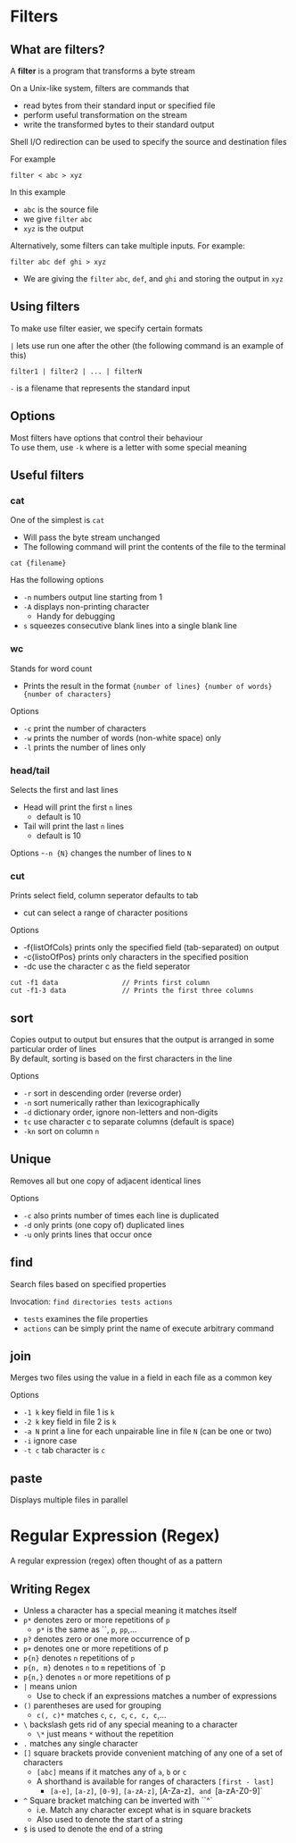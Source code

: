 # Filters

## What are filters?
A **filter** is a program that transforms a byte stream

On a Unix-like system, filters are commands that

- read bytes from their standard input or specified file
- perform useful transformation on the stream
- write the transformed bytes to their standard output

Shell I/O redirection can be used to specify the source and destination files

For example
```commandline
filter < abc > xyz
```
In this example

- `abc` is the source file
- we give `filter` `abc` 
- `xyz` is the output

Alternatively, some filters can take multiple inputs. For example:
```commandline
filter abc def ghi > xyz
```

- We are giving the `filter` `abc`, `def`, and `ghi` and storing the output in `xyz`

## Using filters

To make use filter easier, we specify certain formats

`|` lets use run one after the other (the following command is an example of this)
```commandline
filter1 | filter2 | ... | filterN
```

`-` is a filename that represents the standard input

## Options
Most filters have options that control their behaviour  
To use them, use `-k` where is a letter with some special meaning


## Useful filters

### cat

One of the simplest is `cat`

- Will pass the byte stream unchanged
- The following command will print the contents of the file to the terminal

```commandline
cat {filename}
```
Has the following options
- `-n` numbers output line starting from 1
- `-A` displays non-printing character
  - Handy for debugging
- `s` squeezes consecutive blank lines into a single blank line

### wc

Stands for word count
- Prints the result in the format `{number of lines} {number of words} {number of characters}`

Options
- `-c` print the number of characters
- `-w` prints the number of words (non-white space) only
- `-l` prints the number of lines only

### head/tail

Selects the first and last lines

- Head will print the first `n` lines
  - default is 10
- Tail will print the last `n` lines
    - default is 10

Options
-`-n {N}` changes the number of lines to `N`

### cut

Prints select field, column seperator defaults to tab

- cut can select a range of character positions

Options

- -f{listOfCols} prints only the specified field (tab-separated) on output
- -c{listoOfPos} prints only characters in the specified position
- -dc use the character c as the field seperator

```commandline
cut -f1 data                // Prints first column
cut -f1-3 data              // Prints the first three columns
```

## sort

Copies output to output but ensures that the output is arranged in some particular order of lines  
By default, sorting is based on the first characters in the line

Options

- `-r` sort in descending order (reverse order)
- `-n` sort numerically rather than lexicographically
- `-d` dictionary order, ignore non-letters and non-digits
- `tc` use character c to separate columns (default is space)
- `-kn` sort on column `n`

## Unique 

Removes all but one copy of adjacent identical lines

Options
- `-c` also prints number of times each line is duplicated
- `-d` only prints (one copy of) duplicated lines
- `-u` only prints lines that occur once

## find

Search files based on specified properties

Invocation: `find directories tests actions`

- `tests` examines the file properties
- `actions` can be simply print the name of execute arbitrary command

## join

Merges two files using the value in a field in each file as a common key

Options
- `-1 k` key field in file 1 is `k`
- `-2 k` key field in file 2 is `k`
- `-a N` print a line for each unpairable line in file `N` (can be one or two)
- `-i` ignore case
- `-t c` tab character is `c`

## paste

Displays multiple files in parallel

# Regular Expression (Regex)

A regular expression (regex) often thought of as a pattern

## Writing Regex

- Unless a character has a special meaning it matches itself
- `p*` denotes zero or more repetitions of `p`
  - `p*` is the same as ``, `p`, `pp`,...
- `p?` denotes zero or one more occurrence of p
- `p+` denotes one or more repetitions of p
- `p{n}` denotes `n` repetitions of `p`
- `p{n, m}` denotes `n` to `m` repetitions of `p
- `p{n,}` denotes `n` or more repetitions of p
- `|` means union
  - Use to check if an expressions matches a number of expressions
- `()` parentheses are used for grouping
  - `c(, c)*` matches `c`, `c, c`, `c, c, c`,...
- `\` backslash gets rid of any special meaning to a character
  - `\*` just means `*` without the repetition
- `.` matches any single character
- `[]` square brackets provide convenient matching of any one of a set of characters
  - `[abc]` means if it matches any of `a`, `b` or `c`
  - A shorthand is available for ranges of characters `[first - last]`
    - `[a-e]`, `[a-z]`, `[0-9]`, `[a-zA-z]`, [A-Za-z]`, and `[a-zA-Z0-9]`
- `^` Square bracket matching can be inverted with ``^`
  - i.e. Match any character except what is in square brackets
  - Also used to denote the start of a string
- `$` is used to denote the end of a string